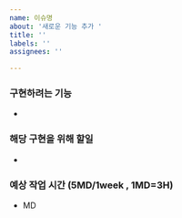 ```yaml
---
name: 이슈명
about: '새로운 기능 추가 '
title: ''
labels: ''
assignees: ''

---
```


### 구현하려는 기능 
-
### 해당 구현을 위해 할일
-
### 예상 작업 시간 (5MD/1week , 1MD=3H)
- MD
